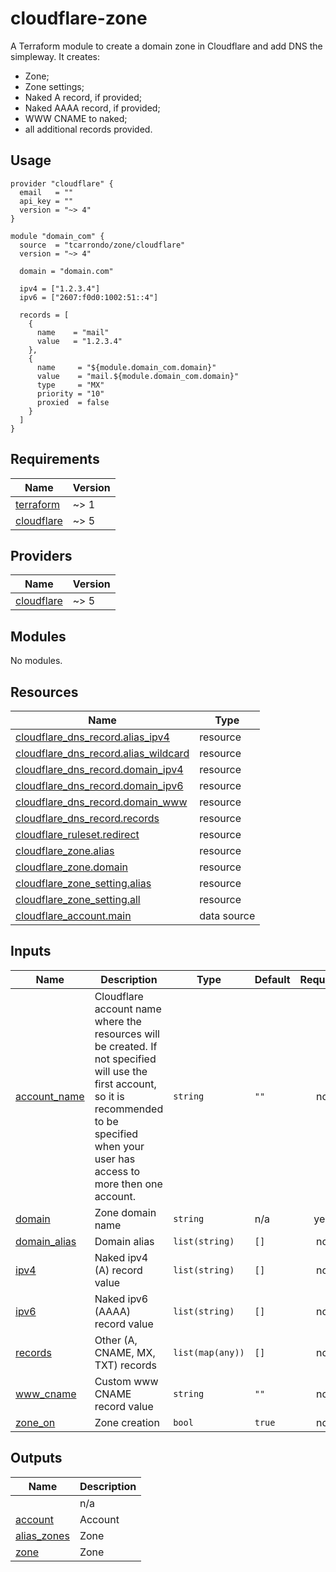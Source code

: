 # cloudflare-zone
A Terraform module to create a domain zone in Cloudflare and add DNS the simpleway.
It creates:
* Zone;
* Zone settings;
* Naked A record, if provided;
* Naked AAAA record, if provided;
* WWW CNAME to naked;
* all additional records provided.

## Usage
```hcl
provider "cloudflare" {
  email   = ""
  api_key = ""
  version = "~> 4"
}

module "domain_com" {
  source  = "tcarrondo/zone/cloudflare"
  version = "~> 4"

  domain = "domain.com"

  ipv4 = ["1.2.3.4"]
  ipv6 = ["2607:f0d0:1002:51::4"]

  records = [
    {
      name    = "mail"
      value   = "1.2.3.4"
    },
    {
      name     = "${module.domain_com.domain}"
      value    = "mail.${module.domain_com.domain}"
      type     = "MX"
      priority = "10"
      proxied  = false
    }
  ]
}
```

<!-- BEGIN_TF_DOCS -->
## Requirements

| Name | Version |
|------|---------|
| <a name="requirement_terraform"></a> [terraform](#requirement\_terraform) | ~> 1 |
| <a name="requirement_cloudflare"></a> [cloudflare](#requirement\_cloudflare) | ~> 5 |

## Providers

| Name | Version |
|------|---------|
| <a name="provider_cloudflare"></a> [cloudflare](#provider\_cloudflare) | ~> 5 |

## Modules

No modules.

## Resources

| Name | Type |
|------|------|
| [cloudflare_dns_record.alias_ipv4](https://registry.terraform.io/providers/cloudflare/cloudflare/latest/docs/resources/dns_record) | resource |
| [cloudflare_dns_record.alias_wildcard](https://registry.terraform.io/providers/cloudflare/cloudflare/latest/docs/resources/dns_record) | resource |
| [cloudflare_dns_record.domain_ipv4](https://registry.terraform.io/providers/cloudflare/cloudflare/latest/docs/resources/dns_record) | resource |
| [cloudflare_dns_record.domain_ipv6](https://registry.terraform.io/providers/cloudflare/cloudflare/latest/docs/resources/dns_record) | resource |
| [cloudflare_dns_record.domain_www](https://registry.terraform.io/providers/cloudflare/cloudflare/latest/docs/resources/dns_record) | resource |
| [cloudflare_dns_record.records](https://registry.terraform.io/providers/cloudflare/cloudflare/latest/docs/resources/dns_record) | resource |
| [cloudflare_ruleset.redirect](https://registry.terraform.io/providers/cloudflare/cloudflare/latest/docs/resources/ruleset) | resource |
| [cloudflare_zone.alias](https://registry.terraform.io/providers/cloudflare/cloudflare/latest/docs/resources/zone) | resource |
| [cloudflare_zone.domain](https://registry.terraform.io/providers/cloudflare/cloudflare/latest/docs/resources/zone) | resource |
| [cloudflare_zone_setting.alias](https://registry.terraform.io/providers/cloudflare/cloudflare/latest/docs/resources/zone_setting) | resource |
| [cloudflare_zone_setting.all](https://registry.terraform.io/providers/cloudflare/cloudflare/latest/docs/resources/zone_setting) | resource |
| [cloudflare_account.main](https://registry.terraform.io/providers/cloudflare/cloudflare/latest/docs/data-sources/account) | data source |

## Inputs

| Name | Description | Type | Default | Required |
|------|-------------|------|---------|:--------:|
| <a name="input_account_name"></a> [account\_name](#input\_account\_name) | Cloudflare account name where the resources will be created. If not specified will use the first account, so it is recommended to be specified when your user has access to more then one account. | `string` | `""` | no |
| <a name="input_domain"></a> [domain](#input\_domain) | Zone domain name | `string` | n/a | yes |
| <a name="input_domain_alias"></a> [domain\_alias](#input\_domain\_alias) | Domain alias | `list(string)` | `[]` | no |
| <a name="input_ipv4"></a> [ipv4](#input\_ipv4) | Naked ipv4 (A) record value | `list(string)` | `[]` | no |
| <a name="input_ipv6"></a> [ipv6](#input\_ipv6) | Naked ipv6 (AAAA) record value | `list(string)` | `[]` | no |
| <a name="input_records"></a> [records](#input\_records) | Other (A, CNAME, MX, TXT) records | `list(map(any))` | `[]` | no |
| <a name="input_www_cname"></a> [www\_cname](#input\_www\_cname) | Custom www CNAME record value | `string` | `""` | no |
| <a name="input_zone_on"></a> [zone\_on](#input\_zone\_on) | Zone creation | `bool` | `true` | no |

## Outputs

| Name | Description |
|------|-------------|
| <a name="output_"></a> [](#output\_) | n/a |
| <a name="output_account"></a> [account](#output\_account) | Account |
| <a name="output_alias_zones"></a> [alias\_zones](#output\_alias\_zones) | Zone |
| <a name="output_zone"></a> [zone](#output\_zone) | Zone |
<!-- END_TF_DOCS -->
